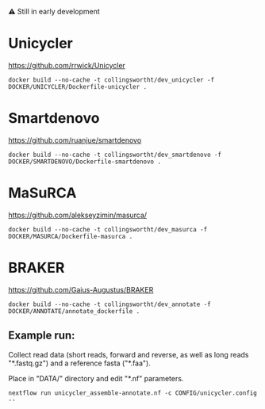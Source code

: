 :warning: Still in early development

# Unicycler
https://github.com/rrwick/Unicycler
```
docker build --no-cache -t collingswortht/dev_unicycler -f DOCKER/UNICYCLER/Dockerfile-unicycler .
```

# Smartdenovo
https://github.com/ruanjue/smartdenovo
```
docker build --no-cache -t collingswortht/dev_smartdenovo -f DOCKER/SMARTDENOVO/Dockerfile-smartdenovo .
```

# MaSuRCA
https://github.com/alekseyzimin/masurca/
```
docker build --no-cache -t collingswortht/dev_masurca -f DOCKER/MASURCA/Dockerfile-masurca .
```

# BRAKER
https://github.com/Gaius-Augustus/BRAKER
```
docker build --no-cache -t collingswortht/dev_annotate -f DOCKER/ANNOTATE/annotate_dockerfile .
```

## Example run:

Collect read data (short reads, forward and reverse, as well as long reads "\*.fastq.gz") and a reference fasta ("\*.faa").

Place in "DATA/" directory and edit "\*.nf" parameters.

```
nextflow run unicycler_assemble-annotate.nf -c CONFIG/unicycler.config --
```
